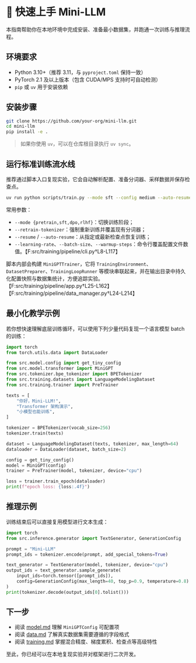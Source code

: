 # 🚀 快速上手 Mini-LLM

本指南帮助你在本地环境中完成安装、准备最小数据集，并跑通一次训练与推理流程。

## 环境要求
- Python 3.10+（推荐 3.11，与 `pyproject.toml` 保持一致）
- PyTorch 2.1 及以上版本（包含 CUDA/MPS 支持时可自动检测）
- `pip` 或 `uv` 用于安装依赖

## 安装步骤
```bash
git clone https://github.com/your-org/mini-llm.git
cd mini-llm
pip install -e .
```
> 如果你使用 `uv`，可以在仓库根目录执行 `uv sync`。

## 运行标准训练流水线
推荐通过脚本入口复现实验，它会自动解析配置、准备分词器、采样数据并保存检查点。

```bash
uv run python scripts/train.py --mode sft --config medium --auto-resume
```

常用参数：

- `--mode {pretrain,sft,dpo,rlhf}`：切换训练阶段；
- `--retrain-tokenizer`：强制重新训练并覆盖现有分词器；
- `--resume` / `--auto-resume`：从指定或最新检查点恢复训练；
- `--learning-rate`、`--batch-size`、`--warmup-steps`：命令行覆盖配置文件数值。【F:src/training/pipeline/cli.py†L8-L117】

脚本内部会构建 `MiniGPTTrainer`，它将 `TrainingEnvironment`、`DatasetPreparer`、`TrainingLoopRunner` 等模块串联起来，并在输出目录中持久化配置快照与数据集统计，方便追踪实验。【F:src/training/pipeline/app.py†L25-L162】【F:src/training/pipeline/data_manager.py†L24-L214】

## 最小化教学示例
若你想快速理解底层训练循环，可以使用下列少量代码复现一个语言模型 batch 的训练：

```python
import torch
from torch.utils.data import DataLoader

from src.model.config import get_tiny_config
from src.model.transformer import MiniGPT
from src.tokenizer.bpe_tokenizer import BPETokenizer
from src.training.datasets import LanguageModelingDataset
from src.training.trainer import PreTrainer

texts = [
    "你好，Mini-LLM!",
    "Transformer 架构演示",
    "小模型也能训练",
]

tokenizer = BPETokenizer(vocab_size=256)
tokenizer.train(texts)

dataset = LanguageModelingDataset(texts, tokenizer, max_length=64)
dataloader = DataLoader(dataset, batch_size=2)

config = get_tiny_config()
model = MiniGPT(config)
trainer = PreTrainer(model, tokenizer, device="cpu")

loss = trainer.train_epoch(dataloader)
print(f"epoch loss: {loss:.4f}")
```

## 推理示例
训练结束后可以直接复用模型进行文本生成：

```python
import torch
from src.inference.generator import TextGenerator, GenerationConfig

prompt = "Mini-LLM"
prompt_ids = tokenizer.encode(prompt, add_special_tokens=True)

text_generator = TextGenerator(model, tokenizer, device="cpu")
output_ids = text_generator.sample_generate(
    input_ids=torch.tensor([prompt_ids]),
    config=GenerationConfig(max_length=40, top_p=0.9, temperature=0.8)
)
print(tokenizer.decode(output_ids[0].tolist()))
```

## 下一步
- 阅读 [model.md](model.md) 理解 `MiniGPTConfig` 可配置项
- 阅读 [data.md](data.md) 了解真实数据集需要遵循的字段格式
- 阅读 [training.md](training.md) 掌握混合精度、梯度累积、检查点等高级特性

至此，你已经可以在本地复现实验并对框架进行二次开发。
